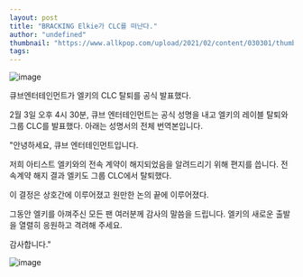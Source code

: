 ```yaml
---
layout: post
title: "BRACKING Elkie가 CLC를 떠난다."
author: "undefined"
thumbnail: "https://www.allkpop.com/upload/2021/02/content/030301/thumb/1612339278-1609325440-20201230-elkie2.jpg"
tags: 
---
```



![image](https://www.allkpop.com/upload/2021/02/content/030301/1612339278-1609325440-20201230-elkie2.jpg)

큐브엔터테인먼트가 엘키의 CLC 탈퇴를 공식 발표했다.

2월 3일 오후 4시 30분, 큐브 엔터테인먼트는 공식 성명을 내고 엘키의 레이블 탈퇴와 그룹 CLC를 발표했다. 아래는 성명서의 전체 번역본입니다.

"안녕하세요, 큐브 엔터테인먼트입니다.

저희 아티스트 엘키와의 전속 계약이 해지되었음을 알려드리기 위해 편지를 씁니다. 전속계약 해지 결과 엘키도 그룹 CLC에서 탈퇴했다.

이 결정은 상호간에 이루어졌고 원만한 논의 끝에 이루어졌다.

그동안 엘키를 아껴주신 모든 팬 여러분께 감사의 말씀을 드립니다. 엘키의 새로운 출발을 열렬히 응원하고 격려해 주세요.

감사합니다."

![image](https://www.allkpop.com/upload/2021/02/content/030259/1612339173-574078cd-49e9-4379-b662-ab84df12eb88.jpeg)
